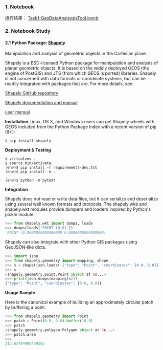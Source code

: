 ### 1. Notebook ###

运行结果： [Task1-GeoDataAnalsysisTool.ipynb](https://github.com/frankyangdev/DataMining-Learning/blob/main/WisdomOcean/Task1-GeoDataAnalsysisTool.ipynb)

### 2. Notebook Study ###

#### 2.1 Python Package: [Shapely](https://pypi.org/project/Shapely/) ####

Manipulation and analysis of geometric objects in the Cartesian plane.

Shapely is a BSD-licensed Python package for manipulation and analysis of planar geometric objects. It is based on the widely deployed GEOS (the engine of PostGIS) and JTS (from which GEOS is ported) libraries. Shapely is not concerned with data formats or coordinate systems, but can be readily integrated with packages that are. For more details, see:

[Shapely GitHub repository](https://github.com/Toblerity/Shapely)

[Shapely documentation and manual](https://shapely.readthedocs.io/en/latest/)

[user manual](https://shapely.readthedocs.io/en/latest/manual.html#introduction)

**Installation**
Linux, OS X, and Windows users can get Shapely wheels with GEOS included from the Python Package Index with a recent version of pip (8+):

```
$ pip install shapely
```

**Deployment & Testing**

```
$ virtualenv .
$ source bin/activate
(env)$ pip install -r requirements-dev.txt
(env)$ pip install -e .
```
```
(env)$ python -m pytest
```
**Integration**

Shapely does not read or write data files, but it can serialize and deserialize using several well known formats and protocols. The shapely.wkb and shapely.wkt modules provide dumpers and loaders inspired by Python's pickle module.

```python
>>> from shapely.wkt import dumps, loads
>>> dumps(loads('POINT (0 0)'))
'POINT (0.0000000000000000 0.0000000000000000)'
```

Shapely can also integrate with other Python GIS packages using GeoJSON-like dicts.

```python
>>> import json
>>> from shapely.geometry import mapping, shape
>>> s = shape(json.loads('{"type": "Point", "coordinates": [0.0, 0.0]}'))
>>> s
<shapely.geometry.point.Point object at 0x...>
>>> print(json.dumps(mapping(s)))
{"type": "Point", "coordinates": [0.0, 0.0]}
```

**Usage Sample**

Here is the canonical example of building an approximately circular patch by buffering a point.

```python
>>> from shapely.geometry import Point
>>> patch = Point(0.0, 0.0).buffer(10.0)
>>> patch
<shapely.geometry.polygon.Polygon object at 0x...>
>>> patch.area
>>> 
313.65484905459385
```





